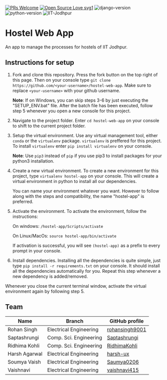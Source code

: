 [![PRs Welcome](https://img.shields.io/badge/PRs-welcome-brightgreen.svg?style=flat-square)](http://makeapullrequest.com) [![Open Source Love svg1](https://badges.frapsoft.com/os/v1/open-source.svg?v=103)](https://github.com/ellerbrock/open-source-badges/) ![django-version](https://img.shields.io/badge/Django-v3.0.8-blueviolet)
![python-version](https://img.shields.io/badge/Python-v3.7-blue)
![IIT-Jodhpur](https://img.shields.io/badge/IIT-Jodhpur-yellow)

# Hostel Web App

An app to manage the processes for hostels of IIT Jodhpur.

## Instructions for setup

1. Fork and clone this repository. Press the fork button on the top right of this page. Then on your console type `git clone https://github.com/<your-username>/hostel-web-app`. Make sure to replace `<your-username>` with your github username.

   **Note**: If on Windows, you can skip steps 3-6 by just executing the "SETUP_ENV.bat" file. After the batch file has been executed, follow step 5 whenever you open a new console for this project.

2. Navigate to the project folder. Enter `cd hostel-web-app` on your console to shift to the current project folder.

3. Setup the virtual environment.
   Use any virtual management tool, either `conda` or the `virtualenv` package. `virtualenv` is preffered for this project. To install `virtualenv` enter
   `pip install virtualenv` on your console.

   **Note**: Use `pip3` instead of `pip` if you use pip3 to install packages for your python3 installation.

4. Create a new virtual environment. To create a new environment for this project, type `virtualenv hostel-app` on your console. This will create a virtual environment in python to install all our dependencies.

   You can name your environment whatever you want. However to follow along with the steps and compatibility, the name "hostel-app" is preferred.

5. Activate the environment. To activate the environment, follow the instructions:

   On windows: `/hostel-app/Scripts/activate`

   On Linux/MacOs: `source hostel-app/bin/activate`

   If activation is successful, you will see `(hostel-app)` as a prefix to every prompt in your console.

6. Install dependencies. Installing all the dependencies is quite simple, just type `pip install -r requirements.txt` on your console. It should install all the dependencies automatically for you. Repeat this step whenever a new dependency is added/removed.

Whenever you close the current terminal window, activate the virtual environment again by following step 5.

## Team
| Name         | Branch                 | GitHub profile                                      |
| -----------  | ---------------------- | --------------------------------------------------- |
| Rohan Singh  | Electrical Engineering | [rohansingh9001](https://github.com/rohansingh9001) |
| Saptashrungi | Comp. Sci. Engineering | [Saptashrungi](https://github.com/Saptashrungi)     |
| Ridhima Kohli| Comp. Sci. Engineering | [RidhimaKohli](https://github.com/RidhimaKohli)     |
| Harsh Agarwal| Electrical Engineering | [harsh-ux](https://github.com/harsh-ux)             |
| Soumya Vaish | Electrical Engineering | [Saumya0206](https://github.com/Saumya0206)         |
| Vaishnavi    | Electrical Engineering | [vaishnavi415](https://github.com/vaishnavi415)     |


